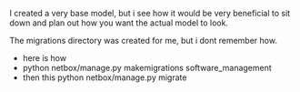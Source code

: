 I created a very base model, but i see how it would be very beneficial to sit down and plan out how you want the actual model to look.


The migrations directory was created for me, but i dont remember how.
- here is how
- python netbox/manage.py makemigrations software_management
- then this python netbox/manage.py migrate

